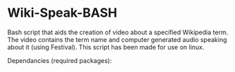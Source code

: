 # Wiki-Speak-BASH
Bash script that aids the creation of video about a specified Wikipedia term. The video contains the term name and computer generated audio speaking about it (using Festival). This script has been made for use on linux.

Dependancies (required packages):
